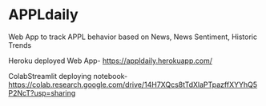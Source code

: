 # APPLdaily
Web App to track APPL behavior based on News, News Sentiment, Historic Trends 

Heroku deployed Web App- https://appldaily.herokuapp.com/

ColabStreamlit deploying notebook- https://colab.research.google.com/drive/14H7XQcs8tTdXlaPTpazffXYYhQ5P2NcT?usp=sharing
